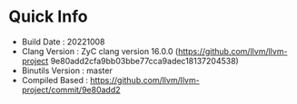# Quick Info
* Build Date : 20221008
* Clang Version : ZyC clang version 16.0.0 (https://github.com/llvm/llvm-project 9e80add2cfa9bb03bbe77cca9adec18137204538)
* Binutils Version : master
* Compiled Based : https://github.com/llvm/llvm-project/commit/9e80add2

